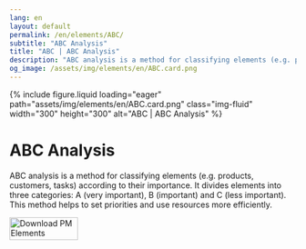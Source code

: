 ```yaml
---
lang: en
layout: default
permalink: /en/elements/ABC/
subtitle: "ABC Analysis"
title: "ABC | ABC Analysis"
description: "ABC analysis is a method for classifying elements (e.g. products, customers, tasks) according to their importance. It divides elements into three categories: A (very important), B (important) and C (less important). This method helps to set priorities and use resources more efficiently."
og_image: /assets/img/elements/en/ABC.card.png
---
```


{% include figure.liquid loading="eager" path="assets/img/elements/en/ABC.card.png" class="img-fluid" width="300" height="300" alt="ABC | ABC Analysis" %}

# ABC Analysis

ABC analysis is a method for classifying elements (e.g. products, customers, tasks) according to their importance. It divides elements into three categories: A (very important), B (important) and C (less important). This method helps to set priorities and use resources more efficiently.

<a href="https://apps.apple.com/app/apple-store/id6738084498?pt=127441684&ct=website&mt=8">
  <img src="{{ "assets/img/en/appstore.png" | relative_url }}" width="120" height="40" alt="Download PM Elements">
</a>
